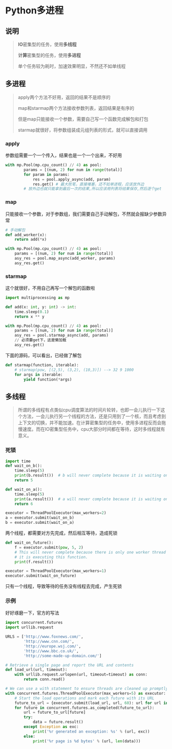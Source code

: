 # Python多进程

## 说明

> **IO**密集型的任务，使用**多线程**
>
> **计算**密集型的任务，使用**多进程**
>
> 单个任务较为耗时，加速效果明显，不然还不如单线程

## 多进程

> apply两个方法不好用，返回的结果不是顺序的
>
> map和starmap两个方法接收参数列表，返回结果是有序的
>
> 但是map只能接收一个参数，需要自己写一个函数完成解包和打包
>
> starmap就很好，将参数组装成元组列表的形式，就可以直接调用

### apply

参数组需要一个一个传入，结果也是一个一个出来，不好用

```python
with mp.Pool(mp.cpu_count() // 4) as pool:
        params = [(num, 2) for num in range(total)]
        for param in params:
            res = pool.apply_async(add, param)
            res.get() # 最大败笔，直接堵塞，还不如单进程，应该放外边
        # 放外边也就只能拿到最后一次的结果,所以应该用列表将结果保存,然后逐个get
```

### map

只能接收一个参数，对于参数组，我们需要自己手动解包，不然就会报缺少参数异常

```python
# 手动解包
def add_worker(x):
    return add(*x)

with mp.Pool(mp.cpu_count() // 4) as pool:
    params = [(num, 2) for num in range(total)]
    asy_res = pool.map_async(add_worker, params)
    asy_res.get()
```

### starmap

这个就很好，不用自己再写一个解包的函数啦

```python
import multiprocessing as mp

def add(x: int, y: int) -> int:
    time.sleep(0.1)
    return x ** y

with mp.Pool(mp.cpu_count() // 4) as pool:
    params = [(num, 2) for num in range(total)]
    asy_res = pool.starmap_async(add, params)
    // 必须要get下，这是懒加载
    asy_res.get()
```

下面的源码，可以看出，已经做了解包

```python
def starmap(function, iterable):
    # starmap(pow, [(2,5), (3,2), (10,3)]) --> 32 9 1000
    for args in iterable:
        yield function(*args)
```

## 多线程

> ​	所谓的多线程有点类似cpu调度算法的时间片轮转，也即一会儿执行一下这个方法，一会儿执行另一个线程的方法，还是只用到了一个核，而且考虑到上下文的切换，并不能加速。在计算密集型的任务中，使用多进程反而会拖慢速度。而在IO密集型任务中，cpu大部分时间都在等待，这时多线程就有意义。

### 死锁

```python
import time
def wait_on_b():
    time.sleep(5)
    print(b.result())  # b will never complete because it is waiting on a.
    return 5

def wait_on_a():
    time.sleep(5)
    print(a.result())  # a will never complete because it is waiting on b.
    return 6

executor = ThreadPoolExecutor(max_workers=2)
a = executor.submit(wait_on_b)
b = executor.submit(wait_on_a)
```

两个线程，都需要对方先完成，然后相互等待，造成死锁

```python
def wait_on_future():
    f = executor.submit(pow, 5, 2)
    # This will never complete because there is only one worker thread and
    # it is executing this function.
    print(f.result())

executor = ThreadPoolExecutor(max_workers=1)
executor.submit(wait_on_future)
```

只有一个线程，导致等待的任务没有线程去完成，产生死锁

### 示例

好好琢磨一下，官方的写法

```python
import concurrent.futures
import urllib.request

URLS = ['http://www.foxnews.com/',
        'http://www.cnn.com/',
        'http://europe.wsj.com/',
        'http://www.bbc.co.uk/',
        'http://some-made-up-domain.com/']

# Retrieve a single page and report the URL and contents
def load_url(url, timeout):
    with urllib.request.urlopen(url, timeout=timeout) as conn:
        return conn.read()

# We can use a with statement to ensure threads are cleaned up promptly
with concurrent.futures.ThreadPoolExecutor(max_workers=5) as executor:
    # Start the load operations and mark each future with its URL
    future_to_url = {executor.submit(load_url, url, 60): url for url in URLS}
    for future in concurrent.futures.as_completed(future_to_url):
        url = future_to_url[future]
        try:
            data = future.result()
        except Exception as exc:
            print('%r generated an exception: %s' % (url, exc))
        else:
            print('%r page is %d bytes' % (url, len(data)))
```

